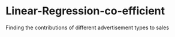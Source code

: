 # Linear-Regression-co-efficient
Finding the contributions of different advertisement types to sales
